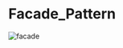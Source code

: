 # Facade_Pattern
![facade](https://github.com/user-attachments/assets/8b759af0-ae67-48c8-a1a8-b0cbab649b35)
